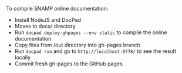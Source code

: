 To compile SNAMP online documentation:
* Install NodeJS and DocPad
* Moves to docs/ directory
* Run `docpad deploy-ghpages --env static` to compile the online documentation
* Copy files from /out directory into gh-pages branch
* Run `docpad run` and go to `http://localhost:9778/` to see the result locally
* Commit fresh gh-pages to the GitHub pages.
